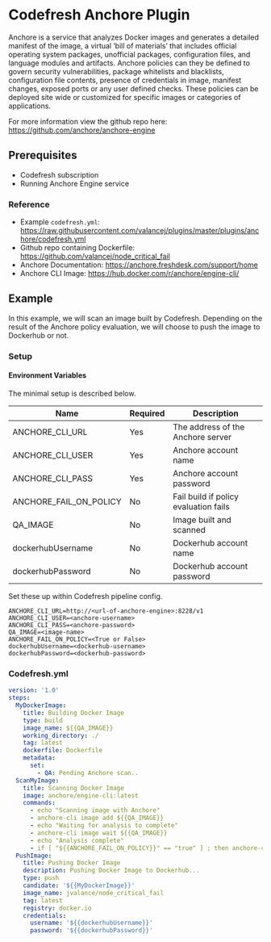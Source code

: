 # Codefresh Anchore Plugin

Anchore is a service that analyzes Docker images and generates a detailed manifest of the image, a virtual ‘bill of materials’ that includes official operating system packages, unofficial packages, configuration files, and language modules and artifacts. Anchore policies can they be defined to govern security vulnerabilities, package whitelists and blacklists, configuration file contents, presence of credentials in image, manifest changes, exposed ports or any user defined checks. These policies can be deployed site wide or customized for specific images or categories of applications.

For more information view the github repo here: https://github.com/anchore/anchore-engine

## Prerequisites

- Codefresh subscription
- Running Anchore Engine service

### Reference

- Example `codefresh.yml`: https://raw.githubusercontent.com/valancej/plugins/master/plugins/anchore/codefresh.yml
- Github repo containing Dockerfile: https://github.com/valancej/node_critical_fail
- Anchore Documentation: https://anchore.freshdesk.com/support/home
- Anchore CLI Image: https://hub.docker.com/r/anchore/engine-cli/

## Example

In this example, we will scan an image built by Codefresh. Depending on the result of the Anchore policy evaluation, we will choose to push the image to Dockerhub or not. 

### Setup

#### Environment Variables

The minimal setup is described below. 

Name|Required|Description
---|---|---
ANCHORE_CLI_URL|Yes|The address of the Anchore server
ANCHORE_CLI_USER|Yes|Anchore account name
ANCHORE_CLI_PASS|Yes|Anchore account password
ANCHORE_FAIL_ON_POLICY|No|Fail build if policy evaluation fails
QA_IMAGE|No|Image built and scanned
dockerhubUsername|No|Dockerhub account name
dockerhubPassword|No|Dockerhub account password


Set these up within Codefresh pipeline config.

```
ANCHORE_CLI_URL=http://<url-of-anchore-engine>:8228/v1
ANCHORE_CLI_USER=<anchore-username>
ANCHORE_CLI_PASS=<anchore-password>
QA_IMAGE=<image-name>
ANCHORE_FAIL_ON_POLICY=<True or False>
dockerhubUsername=<dockerhub-username>
dockerhubPassword=<dockerhub-password>
```

### Codefresh.yml

```yaml
version: '1.0'
steps:
  MyDockerImage:
    title: Building Docker Image
    type: build
    image_name: ${{QA_IMAGE}}
    working_directory: ./
    tag: latest
    dockerfile: Dockerfile
    metadata:
      set:
      	- QA: Pending Anchore scan..
  ScanMyImage:
    title: Scanning Docker Image
    image: anchore/engine-cli:latest
    commands:
      - echo "Scanning image with Anchore"
      - anchore-cli image add ${{QA_IMAGE}}
      - echo "Waiting for analysis to complete"
      - anchore-cli image wait ${{QA_IMAGE}}
      - echo "Analysis complete"
      - if [ "${{ANCHORE_FAIL_ON_POLICY}}" == "true" ] ; then anchore-cli evaluate check ${{QA_IMAGE}}; fi
  PushImage:
    title: Pushing Docker Image
    description: Pushing Docker Image to Dockerhub...
    type: push
    candidate: '${{MyDockerImage}}'
    image_name: jvalance/node_critical_fail
    tag: latest
    registry: docker.io
    credentials:
      username: '${{dockerhubUsername}}'
      password: '${{dockerhubPassword}}'
```